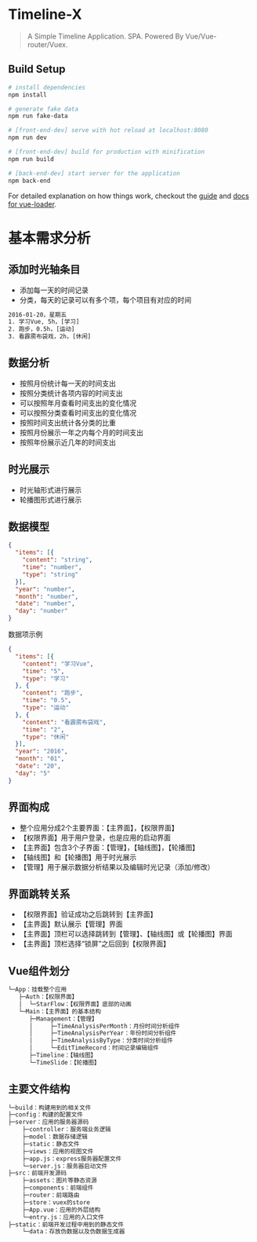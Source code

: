 # Timeline-X

> A Simple Timeline Application. SPA. Powered By Vue/Vue-router/Vuex.

## Build Setup

``` bash
# install dependencies
npm install

# generate fake data
npm run fake-data

# [front-end-dev] serve with hot reload at localhost:8080
npm run dev

# [front-end-dev] build for production with minification
npm run build

# [back-end-dev] start server for the application
npm back-end
```

For detailed explanation on how things work, checkout the [guide](http://vuejs-templates.github.io/webpack/) and [docs for vue-loader](http://vuejs.github.io/vue-loader).

# 基本需求分析
## 添加时光轴条目
* 添加每一天的时间记录
* 分类，每天的记录可以有多个项，每个项目有对应的时间

```txt
2016-01-20，星期五
1. 学习Vue, 5h，[学习]
2. 跑步，0.5h，[运动]
3. 看霹雳布袋戏，2h，[休闲]
```

## 数据分析
* 按照月份统计每一天的时间支出
* 按照分类统计各项内容的时间支出
* 可以按照年月查看时间支出的变化情况
* 可以按照分类查看时间支出的变化情况
* 按照时间支出统计各分类的比重
* 按照月份展示一年之内每个月的时间支出
* 按照年份展示近几年的时间支出

## 时光展示
* 时光轴形式进行展示
* 轮播图形式进行展示

## 数据模型
```json
{
  "items": [{
    "content": "string",
    "time": "number",
    "type": "string"
  }],
  "year": "number",
  "month": "number",
  "date": "number",
  "day": "number"
}
```

数据项示例
```json
{
  "items": [{
    "content": "学习Vue",
    "time": "5",
    "type": "学习"
  }, {
    "content": "跑步",
    "time": "0.5",
    "type": "运动"
  }, {
    "content": "看霹雳布袋戏",
    "time": "2",
    "type": "休闲"
  }],
  "year": "2016",
  "month": "01",
  "date": "20",
  "day": "5"
}
```

## 界面构成
* 整个应用分成2个主要界面：【主界面】，【权限界面】
* 【权限界面】用于用户登录，也是应用的启动界面
* 【主界面】包含3个子界面：【管理】，【轴线图】，【轮播图】
* 【轴线图】和【轮播图】用于时光展示
* 【管理】用于展示数据分析结果以及编辑时光记录（添加/修改）

## 界面跳转关系
* 【权限界面】验证成功之后跳转到【主界面】
* 【主界面】默认展示【管理】界面
* 【主界面】顶栏可以选择跳转到【管理】、【轴线图】或【轮播图】界面
* 【主界面】顶栏选择“锁屏”之后回到【权限界面】

## Vue组件划分
```txt
└─App：挂载整个应用
   ├─Auth：【权限界面】
   │  └─StarFlow：【权限界面】底部的动画
   └─Main：【主界面】的基本结构
      ├─Management：【管理】
      │     ├─TimeAnalysisPerMonth：月份时间分析组件
      │     ├─TimeAnalysisPerYear：年份时间分析组件
      │     ├─TimeAnalysisByType：分类时间分析组件
      │     └─EditTimeRecord：时间记录编辑组件
      ├─Timeline：【轴线图】
      └─TimeSlide：【轮播图】
```

## 主要文件结构
```txt
└─build：构建用到的相关文件
├─config：构建的配置文件
├─server：应用的服务器源码
    ├─controller：服务端业务逻辑
    ├─model：数据存储逻辑
    ├─static：静态文件
    ├─views：应用的视图文件
    ├─app.js：express服务器配置文件
    └─server.js：服务器启动文件
├─src：前端开发源码
    ├─assets：图片等静态资源
    ├─components：前端组件
    ├─router：前端路由
    ├─store：vuex的store
    ├─App.vue：应用的外层结构
    └─entry.js：应用的入口文件
├─static：前端开发过程中用到的静态文件
    └─data：存放伪数据以及伪数据生成器
```

